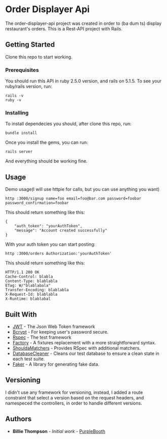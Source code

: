 # Order Displayer Api
The order-displayer-api project was created in order to (ba dum ts) display restaurant's orders.
This is a Rest-API project with Rails.

## Getting Started

Clone this repo to start working.

### Prerequisites

You should run this API in ruby 2.5.0 version, and rails on 5.1.5.
To see your ruby/rails version, run:

```
rails -v
ruby -v
```

### Installing

To install dependecies you should, after clone this repo, run:
```
bundle install
```
Once you install the gems, you can run:
```
rails server
```
And everything should be working fine.



## Usage
Demo usage(I will use httpie for calls, but you can use anything you want)

```
http :3000/signup name=foo email=foo@bar.com password=foobar password_confirmation=foobar
```
This should return something like this:
```
{
    "auth_token": "yourAuthToken",
    "message": "Account created successfully"
}
```

With your auth token you can start posting:

```
http :3000/orders Authorization:'yourAuthToken'
```

This should return something like this:

```
HTTP/1.1 200 OK
Cache-Control: blabla
Content-Type: blablabla
ETag: W/"blablabala"
Transfer-Encoding: blablabla
X-Request-Id: blablabla
X-Runtime: blablabal
```

## Built With

* [JWT](https://github.com/jwt/ruby-jwt) - The Json Web Token framework
* [Bcrypt](https://github.com/codahale/bcrypt-ruby) - For keeping user's password secure.
* [Rspec](https://github.com/rspec/rspec-rails) - The test framework
* [Factory](https://github.com/thoughtbot/factory_bot_rails) - A fixtures replacement with a more straightforward syntax. 
* [ShouldaMatchers](https://github.com/thoughtbot/shoulda-matchers) - Provides RSpec with additional matchers.
* [DatabaseCleaner](https://github.com/DatabaseCleaner/database_cleaner) - Cleans our test database to ensure a clean state in each test suite.
* [Faker](https://github.com/stympy/faker) - A library for generating fake data.


## Versioning

I didn't use any framework for versioning, instead, I added a route constraint that select a version based on the request headers, and namespeced the controllers, in order to handle different versions. 

## Authors

* **Billie Thompson** - *Initial work* - [PurpleBooth](https://github.com/PurpleBooth)
